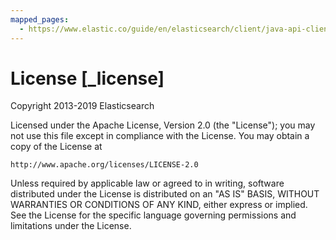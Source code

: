 ```yaml
---
mapped_pages:
  - https://www.elastic.co/guide/en/elasticsearch/client/java-api-client/current/_license.html
---
```


# License [_license]

Copyright 2013-2019 Elasticsearch

Licensed under the Apache License, Version 2.0 (the "License"); you may not use this file except in compliance with the License. You may obtain a copy of the License at

```
http://www.apache.org/licenses/LICENSE-2.0
```
Unless required by applicable law or agreed to in writing, software distributed under the License is distributed on an "AS IS" BASIS, WITHOUT WARRANTIES OR CONDITIONS OF ANY KIND, either express or implied. See the License for the specific language governing permissions and limitations under the License.

